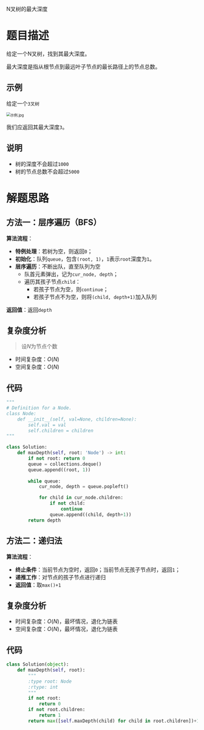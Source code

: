 N叉树的最大深度

# 题目描述

给定一个N叉树，找到其最大深度。

最大深度是指从根节点到最远叶子节点的最长路径上的节点总数。

## 示例

给定一个`3叉树`

<img src="https://assets.leetcode-cn.com/aliyun-lc-upload/uploads/2018/10/12/narytreeexample.png" alt="示例.jpg" style="zoom:67%;" />

我们应返回其最大深度`3`。

## 说明

- 树的深度不会超过`1000`
- 树的节点总数不会超过`5000`

# 解题思路

## 方法一：层序遍历（BFS）

**算法流程**：

- **特例处理**：若树为空，则返回`0`；
- **初始化**：队列`queue`，包含`(root, 1)`，`1`表示`root`深度为`1`。
- **层序遍历**：不断出队，直至队列为空
  - 队首元素弹出，记为`cur_node, depth`；
  - 遍历其孩子节点`child`：
    - 若孩子节点为空，则`continue`；
    - 若孩子节点不为空，则将`(child, depth+1)`加入队列

**返回值**：返回`depth`

## 复杂度分析

> 设$N$为节点个数

- 时间复杂度：$O(N)$
- 空间复杂度：$O(N)$

## 代码

```python
"""
# Definition for a Node.
class Node:
    def __init__(self, val=None, children=None):
        self.val = val
        self.children = children
"""

class Solution:
    def maxDepth(self, root: 'Node') -> int:
        if not root: return 0
        queue = collections.deque()
        queue.append((root, 1))
        
        while queue:
            cur_node, depth = queue.popleft()

            for child in cur_node.children:
                if not child:
                    continue
                queue.append((child, depth+1))
        return depth

```

## 方法二：递归法

**算法流程**：

- **终止条件**：当前节点为空时，返回`0`；当前节点无孩子节点时，返回`1`；
- **递推工作**：对节点的孩子节点进行递归
- **返回值**：取`max()+1`

## 复杂度分析

- 时间复杂度：$O(N)$，最坏情况，退化为链表
- 空间复杂度：$O(N)$，最坏情况，退化为链表

## 代码

```python
class Solution(object):
    def maxDepth(self, root):
        """
        :type root: Node
        :rtype: int
        """
        if not root:
            return 0
        if not root.children:
            return 1
        return max([self.maxDepth(child) for child in root.children])+1
```

